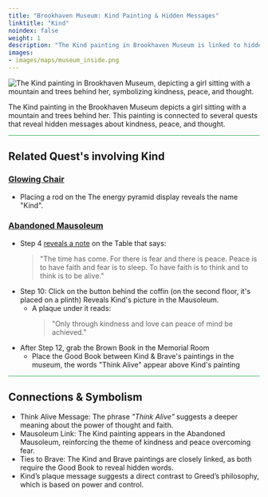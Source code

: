 ```yaml
---
title: "Brookhaven Museum: Kind Painting & Hidden Messages"
linktitle: "Kind"
noindex: false
weight: 1
description: "The Kind painting in Brookhaven Museum is linked to hidden messages about kindness, peace, and thought, playing a key role in quests and secret discoveries."
images: 
- images/maps/museum_inside.png
--- 
```


![The Kind painting in Brookhaven Museum, depicting a girl sitting with a mountain and trees behind her, symbolizing kindness, peace, and thought.](/images/bh/museum_kind.webp?height=200px)

The Kind painting in the Brookhaven Museum depicts a girl sitting with a mountain and trees behind her. This painting is connected to several quests that reveal hidden messages about kindness, peace, and thought.

<hr style="background-color: #28b44c" size=8>

## Related Quest's involving Kind

### [Glowing Chair](/lore/quests/glowing_chair)
    
- Placing a rod on the The energy pyramid display reveals the name "Kind".

### [Abandoned Mausoleum](/lore/quests/abandoned_mausoleum/)
    
- Step 4 [reveals a note](/casebook/notes/other/#the-time-has-come) on the Table that says:
    > "The time has come. For there is fear and there is peace. Peace is to have faith and fear is to sleep. To have faith is to think and to think is to be alive."
- Step 10: Click on the button behind the coffin (on the second floor, it's placed on a plinth) Reveals Kind's picture in the Mausoleum.
    - A plaque under it reads: 
        > "Only through kindness and love can peace of mind be achieved."
- After Step 12, grab the Brown Book in the Memorial Room
    - Place the Good Book between Kind & Brave's paintings in the museum, the words "Think Alive" appear above Kind's painting

<hr style="background-color: #28b44c" size=8>

## **Connections & Symbolism**
- Think Alive Message: The phrase *"Think Alive"* suggests a deeper meaning about the power of thought and faith.
- Mausoleum Link: The Kind painting appears in the Abandoned Mausoleum, reinforcing the theme of kindness and peace overcoming fear.
- Ties to Brave: The Kind and Brave paintings are closely linked, as both require the Good Book to reveal hidden words.
- Kind’s plaque message suggests a direct contrast to Greed’s philosophy, which is based on power and control.
